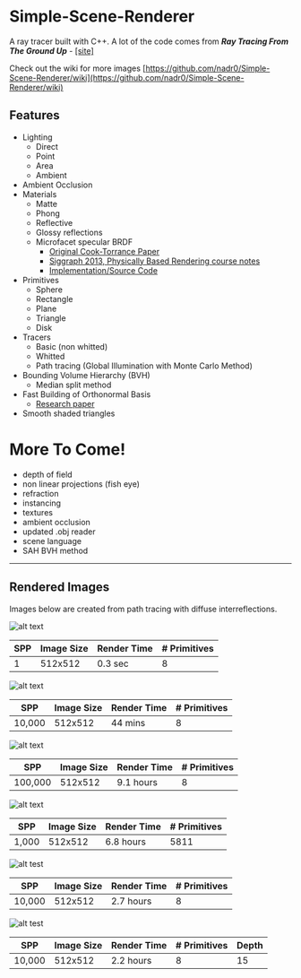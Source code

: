 # Simple-Scene-Renderer

A ray tracer built with C++. A lot of the code comes from *__Ray Tracing From The Ground Up__* -  [[site]](http://www.raytracegroundup.com/)

Check out the wiki for more images [https://github.com/nadr0/Simple-Scene-Renderer/wiki](https://github.com/nadr0/Simple-Scene-Renderer/wiki)

Features
-----

+ Lighting
    * Direct
    * Point
    * Area
    * Ambient
+ Ambient Occlusion
+ Materials
    * Matte
    * Phong
    * Reflective
    * Glossy reflections
    * Microfacet specular BRDF
      * [Original Cook-Torrance Paper](http://www.cs.columbia.edu/~belhumeur/courses/appearance/cook-torrance.pdf)
      * [Siggraph 2013, Physically Based Rendering course notes](http://blog.selfshadow.com/publications/s2013-shading-course/hoffman/s2013_pbs_physics_math_notes.pdf)
      * [Implementation/Source Code](http://ruh.li/GraphicsCookTorrance.html)
+ Primitives 
    * Sphere
    * Rectangle
    * Plane
    * Triangle
    * Disk
+ Tracers
    * Basic (non whitted)
    * Whitted
    * Path tracing (Global Illumination with Monte Carlo Method)
+ Bounding Volume Hierarchy (BVH)
    * Median split method
+ Fast Building of Orthonormal Basis
    * [Research paper](http://orbit.dtu.dk/files/57573287/onb_frisvad_jgt2012.pdf)
+ Smooth shaded triangles
    
More To Come!
=====
- depth of field
- non linear projections (fish eye)
- refraction
- instancing
- textures
- ambient occlusion
- updated .obj reader
- scene language
- SAH BVH method

-----

Rendered Images
----
Images below are created from path tracing with diffuse interreflections. 

![alt text](https://github.com/nadr0/Simple-Scene-Renderer/blob/master/SSR/1sample.png "")

SPP|Image Size|Render Time|# Primitives
--- | --- | --- | ---
1|512x512|0.3 sec | 8

![alt text](https://github.com/nadr0/Simple-Scene-Renderer/blob/master/SSR/2663%2C10k.png "")

SPP|Image Size|Render Time|# Primitives
--- | --- | --- | ---
10,000 |512x512| 44 mins | 8

![alt text](https://github.com/nadr0/Simple-Scene-Renderer/blob/master/SSR/32789%2C100k.png "")

SPP|Image Size|Render Time|# Primitives
--- | --- | --- | ---
100,000 |512x512| 9.1 hours | 8

![alt text](https://github.com/nadr0/Simple-Scene-Renderer/blob/master/SSR/24733%2C1k.png "")

SPP|Image Size|Render Time|# Primitives
--- | --- | --- | ---
1,000 |512x512| 6.8 hours | 5811

![alt test](https://github.com/nadr0/Simple-Scene-Renderer/blob/master/SSR/9701%2C10k.png "")

SPP|Image Size|Render Time|# Primitives
--- | --- | --- | ---
10,000|512x512| 2.7 hours | 8

![alt test](https://github.com/nadr0/Simple-Scene-Renderer/blob/master/SSR/8193%2C10k.png "")

SPP|Image Size|Render Time|# Primitives | Depth
--- | --- | --- | --- | ---
10,000 |512x512| 2.2 hours | 8 | 15
